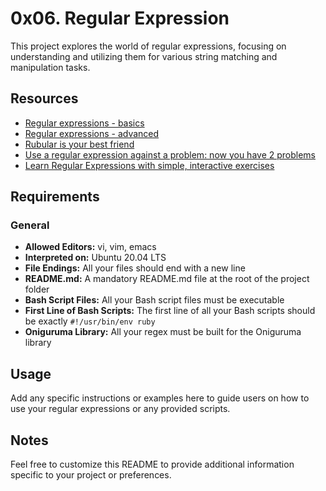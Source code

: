 # 0x06. Regular Expression

This project explores the world of regular expressions, focusing on understanding and utilizing them for various string matching and manipulation tasks.

## Resources

- [Regular expressions - basics](link-to-basics)
- [Regular expressions - advanced](link-to-advanced)
- [Rubular is your best friend](https://rubular.com/)
- [Use a regular expression against a problem: now you have 2 problems](https://blog.codinghorror.com/regular-expressions-now-you-have-two-problems/)
- [Learn Regular Expressions with simple, interactive exercises](https://regexone.com/)

## Requirements

### General

- **Allowed Editors:** vi, vim, emacs
- **Interpreted on:** Ubuntu 20.04 LTS
- **File Endings:** All your files should end with a new line
- **README.md:** A mandatory README.md file at the root of the project folder
- **Bash Script Files:** All your Bash script files must be executable
- **First Line of Bash Scripts:** The first line of all your Bash scripts should be exactly `#!/usr/bin/env ruby`
- **Oniguruma Library:** All your regex must be built for the Oniguruma library

## Usage

Add any specific instructions or examples here to guide users on how to use your regular expressions or any provided scripts.

## Notes

Feel free to customize this README to provide additional information specific to your project or preferences.


